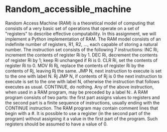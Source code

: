 # Random_accessible_machine

Random Access Machine (RAM) is a theoretical model of computing that consists of a very basic set of operations that operate on a set of "registers" to describe effective computability. In this assignment, we will implement a Python implementation of RAM. The RAM model consists of an indefinite number of registers, R1, R2, ..., each capable of storing a natural number. The instruction set consists of the following 7 instructions:
INC Ri, increment the contents of register Ri by 1.
DEC Ri, decrement the contents of register Ri by 1; keep Ri unchanged if Ri is 0.
CLR Ri, set the contents of register Ri to 0.
MOV Ri Rj, replace the contents of register Ri by the contents of Rj, leaving Rj the same.
JMP N, next instruction to execute is set to the one with label N.
Rj JMP N, if contents of Rj is 0 the next instruction to execute is set to the one with label N, otherwise the instruction that follows executes as usual.
CONTINUE, do nothing.
Any of the above instruction, when used in a RAM program, may be preceded by a label N:. A RAM program consists of two parts: the first part assigns values to registers and the second part is a finite sequence of instructions, usually ending with the CONTINUE instruction. The RAM program may contain comment lines that begin with a #.
It is possible to use a register (in the second part of the program) without assigning it a value in the first part of the program. Such registers should be assumed to have a value of 0.
